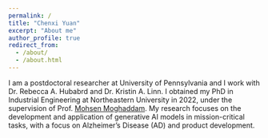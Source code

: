 ```yaml
---
permalink: /
title: "Chenxi Yuan"
excerpt: "About me"
author_profile: true
redirect_from: 
  - /about/
  - /about.html
---
```


I am a postdoctoral researcher at University of Pennsylvania and I work with Dr. Rebecca A. Hubabrd and Dr. Kristin A. Linn. I obtained my PhD in Industrial Engineering at Northeastern University in 2022, under the supervision of Prof. [Mohsen Moghaddam](https://www.sail-nu.com/mohsen-moghaddam). My research focuses on the development and application of generative AI models in mission-critical tasks, with a focus on Alzheimer’s Disease (AD) and product development. 

